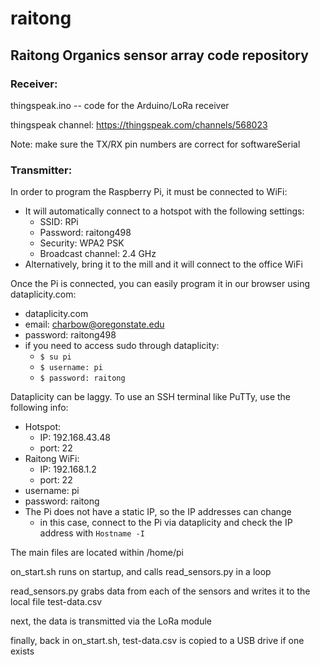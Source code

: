 # raitong

## Raitong Organics sensor array code repository


### Receiver:

thingspeak.ino -- code for the Arduino/LoRa receiver

thingspeak channel: https://thingspeak.com/channels/568023

Note: make sure the TX/RX pin numbers are correct for softwareSerial

### Transmitter:

In order to program the Raspberry Pi, it must be connected to WiFi:
  + It will automatically connect to a hotspot with the following settings:
    + SSID: RPi
    + Password: raitong498
    + Security: WPA2 PSK
    + Broadcast channel: 2.4 GHz
  + Alternatively, bring it to the mill and it will connect to the office WiFi
  
Once the Pi is connected, you can easily program it in our browser using dataplicity.com:
  + dataplicity.com
  + email: charbow@oregonstate.edu
  + password: raitong498
  + if you need to access sudo through dataplicity:
    + `$ su pi`
    + `$ username: pi`
    + `$ password: raitong`
    
Dataplicity can be laggy. To use an SSH terminal like PuTTy, use the following info:
  + Hotspot:
    + IP: 192.168.43.48
    + port: 22
  + Raitong WiFi:
    + IP: 192.168.1.2
    + port: 22
  + username: pi
  + password: raitong
  + The Pi does not have a static IP, so the IP addresses can change
    + in this case, connect to the Pi via dataplicity and check the IP address with `Hostname -I`
    
The main files are located within /home/pi

on_start.sh runs on startup, and calls read_sensors.py in a loop

read_sensors.py grabs data from each of the sensors and writes it to the local file test-data.csv

next, the data is transmitted via the LoRa module

finally, back in on_start.sh, test-data.csv is copied to a USB drive if one exists



